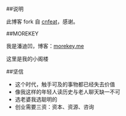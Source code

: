 ##说明

此博客 fork 自 [cnfeat](http://cnfeat.com/)，感谢。

##MOREKEY

我是潘迪凹，博客：[morekey.me](morekey.me)

这里是我的小阁楼

##坚信


- 这个时代，触手可及的事物都已经失去价值
- 像我这样的年轻人读历史与老人聊天缺一不可 
- 选老婆我选聪明的
- 创业需要三资：资本、资源、咨询



